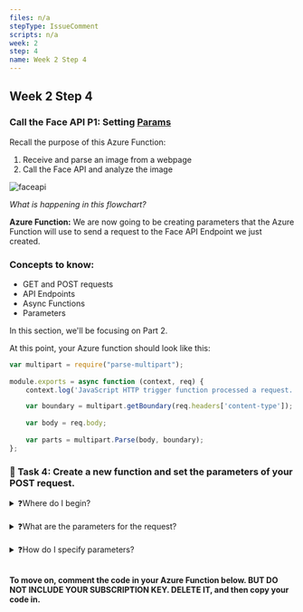 ```yaml
---
files: n/a
stepType: IssueComment
scripts: n/a
week: 2
step: 4
name: Week 2 Step 4
---
```


## Week 2 Step 4

### Call the Face API P1: Setting [Params](https://idratherbewriting.com/learnapidoc/docapis_doc_parameters.html)

Recall the purpose of this Azure Function:

1. Receive and parse an image from a webpage
2. Call the Face API and analyze the image 

![faceapi](https://user-images.githubusercontent.com/69332964/103604082-1cee0800-4ede-11eb-932e-7bc0f338fa30.png)

*What is happening in this flowchart?*

**Azure Function:** We are now going to be creating parameters that the Azure Function will use to send a request to the Face API Endpoint we just created. 

### Concepts to know:
* GET and POST requests
* API Endpoints
* Async Functions
* Parameters

In this section, we'll be focusing on Part 2.

At this point, your Azure function should look like this:

```js
var multipart = require("parse-multipart");
  
module.exports = async function (context, req) {
    context.log('JavaScript HTTP trigger function processed a request.'); 

    var boundary = multipart.getBoundary(req.headers['content-type']);
    
    var body = req.body;
  
    var parts = multipart.Parse(body, boundary);
};
```


### 📝 Task 4: Create a new function and set the parameters of your POST request.
<details>
<summary>❓Where do I begin?</summary>
</br>

Create a new function, outside of  `module.exports`  that will handle analyzing the image (this function is **async** because we will be using the **await** keyword with the API call).

This function will be called `analyzeImage(img)` and takes in one parameter, `img`, that contains the image we're trying to analyze.  Inside, we have two variables involved in the call: `subscriptionKey`  and `uriBase`.  Substitute the necessary values with your own info.

```js
async function analyzeImage(img){
    const subscriptionKey = '<YOUR SUBSCRIPTION KEY>';
    const uriBase = '<YOUR ENDPOINT>' + '/face/v1.0/detect';
}
```

</details>
<br>

<details>
<summary>❓What are the parameters for the request?</summary>
</br>
The documentation for the Face API is here: https://westus.dev.cognitive.microsoft.com/docs/services/563879b61984550e40cbbe8d/operations/563879b61984550f30395236. Read through it, and notice that the request url is this:

`https://{endpoint}/face/v1.0/detect\[?returnFaceId]\[&returnFaceLandmarks]\[&returnFaceAttributes]\[&recognitionModel]\[&returnRecognitionModel][&detectionModel]`

All of the bracketed sections represent possible request parameters. Read through **Request Parameters** section carefully. How can we specify that we want to get the emotion data?

</details>
<br>

<details>
<summary>❓How do I specify parameters?</summary>
</br>
In order to specify all of our parameters easily, we're going to create a new `URLSearchParams`  object. Here's the object declared for you. I've also already specified one parameter, `returnFaceId`,  as `true` to provide an example. Add in a new parameter that requests emotion.

```js
let params = new URLSearchParams({
	'returnFaceId': 'true',
	'<PARAMETER NAME>': '<PARAMETER VALUE>'     //FILL IN THIS LINE
})
```

</details>
<br>


**To move on, comment the code in your Azure Function below. BUT DO NOT INCLUDE YOUR SUBSCRIPTION KEY. DELETE IT, and then copy your code in.**

